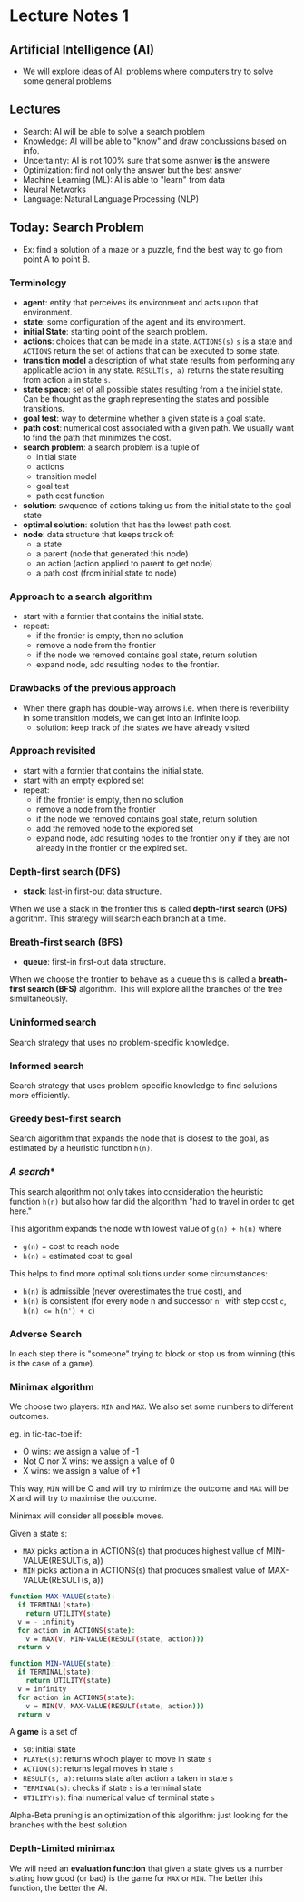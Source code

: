 # **Lecture Notes 1**

## **Artificial Intelligence (AI)**

* We will explore ideas of AI: problems where computers try to solve some general problems

## **Lectures**

* Search: AI will be able to solve a search problem
* Knowledge: AI will be able to "know" and draw conclussions based on info.
* Uncertainty: AI is not 100% sure that some asnwer **is** the answere
* Optimization: find not only the answer but the best answer
* Machine Learning (ML): AI is able to "learn" from data
* Neural Networks
* Language: Natural Language Processing (NLP)

## **Today: Search Problem**

* Ex: find a solution of a maze or a puzzle, find the best way to go from point A to point B.

### **Terminology**

* **agent**: entity that perceives its environment and acts upon that environment.
* **state**: some configuration of the agent and its environment.
* **initial State**: starting point of the search problem.
* **actions**: choices that can be made in a state. ``ACTIONS(s)`` ``s`` is a state and ``ACTIONS`` return the set of actions that can be executed to some state.
* **transition model** a description of what state results from performing any applicable action in any state. ``RESULT(s, a)`` returns the state resulting from action ``a`` in state ``s``.
* **state space**: set of all possible states resulting from a the initiel state. Can be thought as the graph representing the states and possible transitions.
* **goal test**: way to determine whether a given state is a goal state.
* **path cost**: numerical cost associated with a given path. We usually want to find the path that minimizes the cost.
* **search problem**: a search problem is a tuple of
  * initial state
  * actions
  * transition model
  * goal test
  * path cost function
* **solution**: swquence of actions taking us from the initial state to the goal state
* **optimal solution**: solution that has the lowest path cost.
* **node**: data structure that keeps track of:
  * a state
  * a parent (node that  generated this node)
  * an action (action applied to parent to get node)
  * a path cost (from initial state to node)

### **Approach to a search algorithm**

* start with a forntier that contains the initial state.
* repeat:
  * if the frontier is empty, then no solution
  * remove a node from the frontier
  * if the node we removed contains goal state, return solution
  * expand node, add resulting nodes to the frontier.

### **Drawbacks of the previous approach**

* When there graph has double-way arrows i.e. when there is reveribility in some transition models, we can get into an infinite loop.
  * solution: keep track of the states we have already visited

### **Approach revisited**

* start with a forntier that contains the initial state.
* start with an empty explored set
* repeat:
  * if the frontier is empty, then no solution
  * remove a node from the frontier
  * if the node we removed contains goal state, return solution
  * add the removed node to the explored set
  * expand node, add resulting nodes to the frontier only if they are not already in the frontier or the explred set.

### **Depth-first search (DFS)**

* **stack**: last-in first-out data structure.

When we use a stack in the frontier this is called **depth-first search (DFS)** algorithm. This strategy will search each branch at a time.

### **Breath-first search (BFS)**

* **queue**: first-in first-out data structure.

When we choose the frontier to behave as a queue this is called a **breath-first search (BFS)** algorithm. This will explore all the branches of the tree simultaneously.

### **Uninformed search**

Search strategy that uses no problem-specific knowledge.

### **Informed search**

Search strategy that uses problem-specific knowledge to find solutions more efficiently.

### **Greedy best-first search**

Search algorithm that expands the node that is closest to the goal, as estimated by a heuristic function ``h(n)``.

### **A* search**

This search algorithm not only takes into consideration the heuristic function ``h(n)`` but also how far did the algorithm "had to travel in order to get here."

This algorithm expands the node with lowest value of ``g(n) + h(n)`` where
  
* ``g(n)`` = cost to reach node
* ``h(n)`` = estimated cost to goal

This helps to find more optimal solutions under some circumstances:

* ``h(n)`` is admissible (never overestimates the true cost), and
* ``h(n)`` is consistent (for every node n and successor ``n'`` with step cost ``c``, ``h(n) <= h(n') + c``)

### **Adverse Search**

In each step there is "someone" trying to block or stop us from winning (this is the case of a game).

### **Minimax algorithm**

We choose two players: ``MIN`` and ``MAX``. We also set some numbers to different outcomes.

eg. in tic-tac-toe if:
  
* O wins: we assign a value of -1
* Not O nor X wins: we assign a value of 0
* X wins: we assign a value of +1

This way, ``MIN`` will be O and will try to minimize the outcome and ``MAX`` will be X and will try to maximise the outcome.

Minimax will consider all possible moves.

Given a state s:

* ``MAX`` picks action a in ACTIONS(s) that produces highest vallue of MIN-VALUE(RESULT(s, a))
* ``MIN`` picks action a in ACTIONS(s) that produces smallest value of MAX-VALUE(RESULT(s, a))

```bash
function MAX-VALUE(state):
  if TERMINAL(state):
    return UTILITY(state)
  v = - infinity
  for action in ACTIONS(state):
    v = MAX(V, MIN-VALUE(RESULT(state, action)))
  return v

function MIN-VALUE(state):
  if TERMINAL(state):
    return UTILITY(state)
  v = infinity
  for action in ACTIONS(state):
    v = MIN(V, MAX-VALUE(RESULT(state, action)))
  return v
```

A **game** is a set of

* ``S0``: initial state
* ``PLAYER(s)``: returns whoch player to move in state ``s``
* ``ACTION(s)``: returns legal moves in state ``s``
* ``RESULT(s, a)``: returns state after action ``a`` taken in state ``s``
* ``TERMINAL(s)``: checks if state ``s`` is a terminal state
* ``UTILITY(s)``: final numerical value of terminal state ``s``

Alpha-Beta pruning is an optimization of this algorithm: just looking for the branches with the best solution

### **Depth-Limited minimax**

We will need an **evaluation function** that given a state gives us a number stating how good (or bad) is the game for ``MAX`` or ``MIN``. The better this function, the better the AI.
